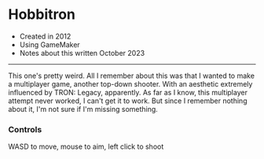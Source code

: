 # Hobbitron
- Created in 2012
- Using GameMaker
- Notes about this written October 2023
---
This one's pretty weird. All I remember about this was that I wanted to make a multiplayer game, another top-down shooter. With an aesthetic extremely influenced by TRON: Legacy, apparently. As far as I know, this multiplayer attempt never worked, I can't get it to work. But since I remember nothing about it, I'm not sure if I'm missing something.

### Controls
WASD to move, mouse to aim, left click to shoot
